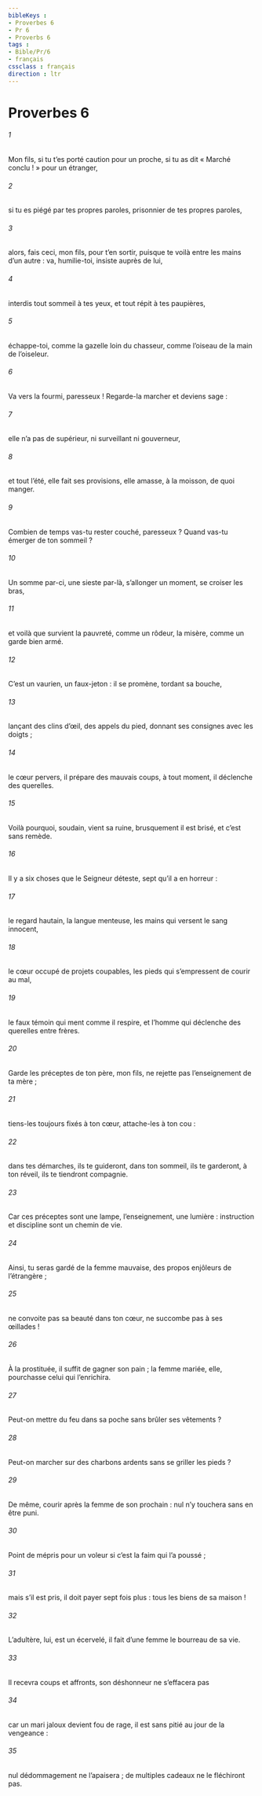```yaml
---
bibleKeys : 
- Proverbes 6
- Pr 6
- Proverbs 6
tags : 
- Bible/Pr/6
- français
cssclass : français
direction : ltr
---
```


# Proverbes 6

###### 1
Mon fils, si tu t’es porté caution pour un proche,
si tu as dit « Marché conclu ! » pour un étranger,
###### 2
si tu es piégé par tes propres paroles,
prisonnier de tes propres paroles,
###### 3
alors, fais ceci, mon fils, pour t’en sortir,
puisque te voilà entre les mains d’un autre :
va, humilie-toi, insiste auprès de lui,
###### 4
interdis tout sommeil à tes yeux,
et tout répit à tes paupières,
###### 5
échappe-toi, comme la gazelle loin du chasseur,
comme l’oiseau de la main de l’oiseleur.
###### 6
Va vers la fourmi, paresseux !
Regarde-la marcher et deviens sage :
###### 7
elle n’a pas de supérieur,
ni surveillant ni gouverneur,
###### 8
et tout l’été, elle fait ses provisions,
elle amasse, à la moisson, de quoi manger.
###### 9
Combien de temps vas-tu rester couché, paresseux ?
Quand vas-tu émerger de ton sommeil ?
###### 10
Un somme par-ci, une sieste par-là,
s’allonger un moment, se croiser les bras,
###### 11
et voilà que survient la pauvreté, comme un rôdeur,
la misère, comme un garde bien armé.
###### 12
C’est un vaurien, un faux-jeton :
il se promène, tordant sa bouche,
###### 13
lançant des clins d’œil, des appels du pied,
donnant ses consignes avec les doigts ;
###### 14
le cœur pervers, il prépare des mauvais coups,
à tout moment, il déclenche des querelles.
###### 15
Voilà pourquoi, soudain, vient sa ruine,
brusquement il est brisé,
et c’est sans remède.
###### 16
Il y a six choses que le Seigneur déteste,
sept qu’il a en horreur :
###### 17
le regard hautain, la langue menteuse,
les mains qui versent le sang innocent,
###### 18
le cœur occupé de projets coupables,
les pieds qui s’empressent de courir au mal,
###### 19
le faux témoin qui ment comme il respire,
et l’homme qui déclenche des querelles entre frères.
###### 20
Garde les préceptes de ton père, mon fils,
ne rejette pas l’enseignement de ta mère ;
###### 21
tiens-les toujours fixés à ton cœur,
attache-les à ton cou :
###### 22
dans tes démarches, ils te guideront,
dans ton sommeil, ils te garderont,
à ton réveil, ils te tiendront compagnie.
###### 23
Car ces préceptes sont une lampe,
l’enseignement, une lumière :
instruction et discipline sont un chemin de vie.
###### 24
Ainsi, tu seras gardé de la femme mauvaise,
des propos enjôleurs de l’étrangère ;
###### 25
ne convoite pas sa beauté dans ton cœur,
ne succombe pas à ses œillades !
###### 26
À la prostituée, il suffit de gagner son pain ;
la femme mariée, elle, pourchasse celui qui l’enrichira.
###### 27
Peut-on mettre du feu dans sa poche
sans brûler ses vêtements ?
###### 28
Peut-on marcher sur des charbons ardents
sans se griller les pieds ?
###### 29
De même, courir après la femme de son prochain :
nul n’y touchera sans en être puni.
###### 30
Point de mépris pour un voleur
si c’est la faim qui l’a poussé ;
###### 31
mais s’il est pris, il doit payer sept fois plus :
tous les biens de sa maison !
###### 32
L’adultère, lui, est un écervelé,
il fait d’une femme le bourreau de sa vie.
###### 33
Il recevra coups et affronts,
son déshonneur ne s’effacera pas
###### 34
car un mari jaloux devient fou de rage,
il est sans pitié au jour de la vengeance :
###### 35
nul dédommagement ne l’apaisera ;
de multiples cadeaux ne le fléchiront pas.
